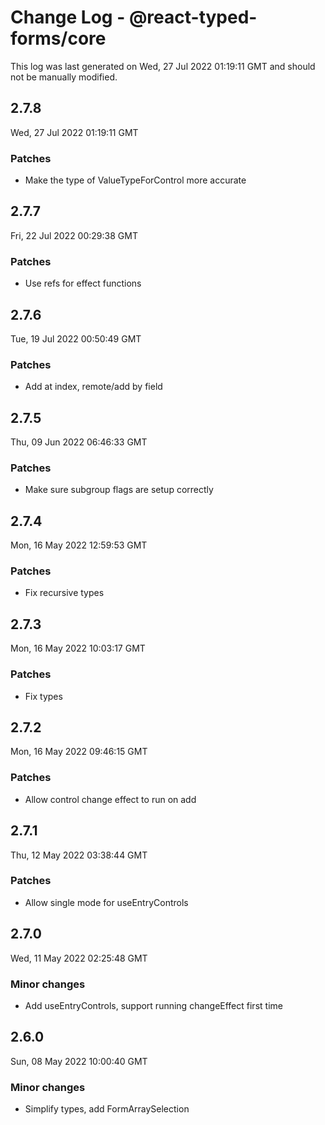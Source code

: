 # Change Log - @react-typed-forms/core

This log was last generated on Wed, 27 Jul 2022 01:19:11 GMT and should not be manually modified.

## 2.7.8
Wed, 27 Jul 2022 01:19:11 GMT

### Patches

- Make the type of ValueTypeForControl more accurate

## 2.7.7
Fri, 22 Jul 2022 00:29:38 GMT

### Patches

- Use refs for effect functions

## 2.7.6
Tue, 19 Jul 2022 00:50:49 GMT

### Patches

- Add at index, remote/add by field

## 2.7.5
Thu, 09 Jun 2022 06:46:33 GMT

### Patches

- Make sure subgroup flags are setup correctly

## 2.7.4
Mon, 16 May 2022 12:59:53 GMT

### Patches

- Fix recursive types

## 2.7.3
Mon, 16 May 2022 10:03:17 GMT

### Patches

- Fix types

## 2.7.2
Mon, 16 May 2022 09:46:15 GMT

### Patches

- Allow control change effect to run on add

## 2.7.1
Thu, 12 May 2022 03:38:44 GMT

### Patches

- Allow single mode for useEntryControls

## 2.7.0
Wed, 11 May 2022 02:25:48 GMT

### Minor changes

-  Add useEntryControls, support running changeEffect first time

## 2.6.0
Sun, 08 May 2022 10:00:40 GMT

### Minor changes

- Simplify types, add FormArraySelection

